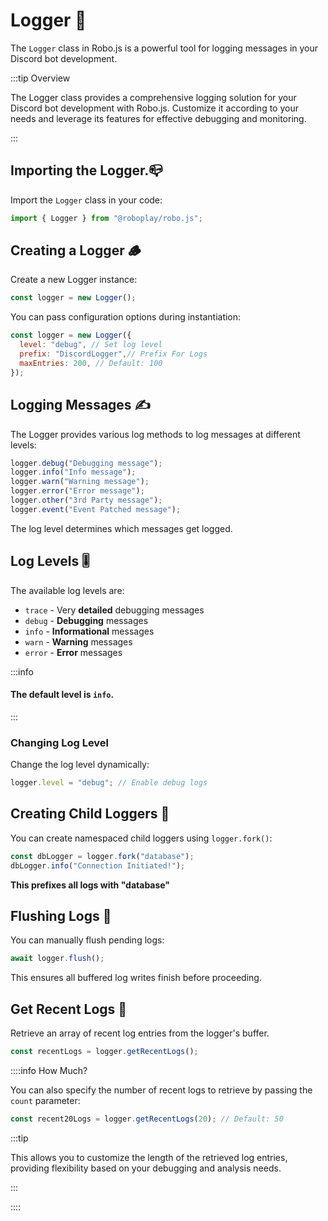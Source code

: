 # Logger 🌳

The `Logger` class in Robo.js is a powerful tool for logging messages in your Discord bot development.


:::tip Overview

The Logger class provides a comprehensive logging solution for your Discord bot development with Robo.js. Customize it according to your needs and leverage its features for effective debugging and monitoring.

:::


## Importing the Logger.📪

Import the `Logger` class in your code:

```javascript
import { Logger } from "@roboplay/robo.js";
```

## Creating a Logger 🪵

Create a new Logger instance:

```javascript
const logger = new Logger();
```

You can pass configuration options during instantiation:

```javascript {2}
const logger = new Logger({
  level: "debug", // Set log level 
  prefix: "DiscordLogger",// Prefix For Logs
  maxEntries: 200, // Default: 100
});
```

## Logging Messages ✍️

The Logger provides various log methods to log messages at different levels:

```javascript
logger.debug("Debugging message");
logger.info("Info message");
logger.warn("Warning message");
logger.error("Error message");
logger.other("3rd Party message");
logger.event("Event Patched message");
```

The log level determines which messages get logged.

## Log Levels 🎚️

The available log levels are:

- `trace` - Very **detailed** debugging messages
- `debug` - **Debugging** messages 
- `info` - **Informational** messages
- `warn` - **Warning** messages
- `error` - **Error** messages

:::info

#### The default level is `info`.

:::

### Changing Log Level 

Change the log level dynamically:

```javascript
logger.level = "debug"; // Enable debug logs
```

## Creating Child Loggers 🐣

You can create namespaced child loggers using `logger.fork()`:

```javascript {1}
const dbLogger = logger.fork("database");
dbLogger.info("Connection Initiated!");
```

**This prefixes all logs with "database"**

## Flushing Logs 🚽

You can manually flush pending logs:

```javascript
await logger.flush();
```

This ensures all buffered log writes finish before proceeding.

## Get Recent Logs 📡

Retrieve an array of recent log entries from the logger's buffer.


```javascript
const recentLogs = logger.getRecentLogs();
```

::::info How Much?

You can also specify the number of recent logs to retrieve by passing the `count` parameter:

```javascript
const recent20Logs = logger.getRecentLogs(20); // Default: 50
```

:::tip

This allows you to customize the length of the retrieved log entries, providing flexibility based on your debugging and analysis needs. 

:::

::::
